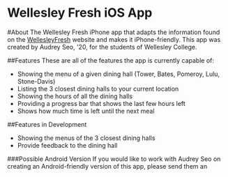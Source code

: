 Wellesley Fresh iOS App
=======================
#About
The Wellesley Fresh iPhone app that adapts the information found on the [WellesleyFresh][1] website and makes it iPhone-friendly. This app was created by Audrey Seo, '20, for the students of Wellesley College.

##Features
These are all of the features the app is currently capable of:
 - Showing the menu of a given dining hall (Tower, Bates, Pomeroy, Lulu, Stone-Davis)
 - Listing the 3 closest dining halls to your current location
 - Showing the hours of all the dining halls
  - Providing a progress bar that shows the last few hours left
  - Shows how much time is left until the next meal


##Features in Development
 - Showing the menus of the 3 closest dining halls
 - Provide feedback to the dining hall

###Possible Android Version
If you would like to work with Audrey Seo on creating an Android-friendly version of this app, please send them an 



[1]: http://www.wellesleyfresh.com